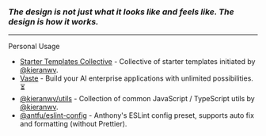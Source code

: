 ### _The design is not just what it looks like and feels like. The design is how it works._

<hr />

Personal Usage 

- [Starter Templates Collective](https://github.com/starter-collective) - Collective of starter templates initiated by [@kieranwv](https://github.com/kieranwv).
- [Vaste](https://github.com/vaste-dev) - Build your AI enterprise applications with unlimited possibilities. ⏳
- [@kieranwv/utils](https://github.com/kieranwv/utils) - Collection of common JavaScript / TypeScript utils by [@kieranwv](https://github.com/kieranwv).
- [@antfu/eslint-config](https://github.com/antfu/eslint-config) - Anthony's ESLint config preset, supports auto fix and formatting (without Prettier).
